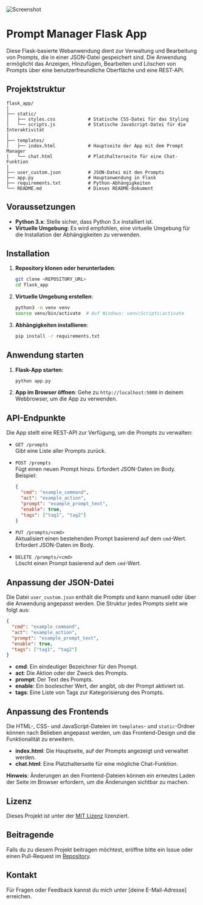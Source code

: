 ![Screenshot](https://github.com/einfachalexgpt/EinfachPromptAPP/blob/main/Screenshot%202024-09-10%20180606.png)


# Prompt Manager Flask App

Diese Flask-basierte Webanwendung dient zur Verwaltung und Bearbeitung von Prompts, die in einer JSON-Datei gespeichert sind. Die Anwendung ermöglicht das Anzeigen, Hinzufügen, Bearbeiten und Löschen von Prompts über eine benutzerfreundliche Oberfläche und eine REST-API.

## Projektstruktur

```
flask_app/
│
├── static/
│   ├── styles.css            # Statische CSS-Datei für das Styling
│   └── scripts.js            # Statische JavaScript-Datei für die Interaktivität
│
├── templates/
│   ├── index.html            # Hauptseite der App mit dem Prompt Manager
│   └── chat.html             # Platzhalterseite für eine Chat-Funktion
│
├── user_custom.json          # JSON-Datei mit den Prompts
├── app.py                    # Hauptanwendung in Flask
├── requirements.txt          # Python-Abhängigkeiten
└── README.md                 # Dieses README-Dokument
```

## Voraussetzungen

- **Python 3.x**: Stelle sicher, dass Python 3.x installiert ist.
- **Virtuelle Umgebung**: Es wird empfohlen, eine virtuelle Umgebung für die Installation der Abhängigkeiten zu verwenden.

## Installation

1. **Repository klonen oder herunterladen**:
   ```bash
   git clone <REPOSITORY_URL>
   cd flask_app
   ```

2. **Virtuelle Umgebung erstellen**:
   ```bash
   python3 -m venv venv
   source venv/bin/activate  # Auf Windows: venv\Scripts\activate
   ```

3. **Abhängigkeiten installieren**:
   ```bash
   pip install -r requirements.txt
   ```

## Anwendung starten

1. **Flask-App starten**:
   ```bash
   python app.py
   ```

2. **App im Browser öffnen**:
   Gehe zu `http://localhost:5000` in deinem Webbrowser, um die App zu verwenden.

## API-Endpunkte

Die App stellt eine REST-API zur Verfügung, um die Prompts zu verwalten:

- `GET /prompts`  
  Gibt eine Liste aller Prompts zurück.

- `POST /prompts`  
  Fügt einen neuen Prompt hinzu. Erfordert JSON-Daten im Body. Beispiel:
  ```json
  {
    "cmd": "example_command",
    "act": "example_action",
    "prompt": "example_prompt_text",
    "enable": true,
    "tags": ["tag1", "tag2"]
  }
  ```

- `PUT /prompts/<cmd>`  
  Aktualisiert einen bestehenden Prompt basierend auf dem `cmd`-Wert. Erfordert JSON-Daten im Body.

- `DELETE /prompts/<cmd>`  
  Löscht einen Prompt basierend auf dem `cmd`-Wert.

## Anpassung der JSON-Datei

Die Datei `user_custom.json` enthält die Prompts und kann manuell oder über die Anwendung angepasst werden. Die Struktur jedes Prompts sieht wie folgt aus:

```json
{
  "cmd": "example_command",
  "act": "example_action",
  "prompt": "example_prompt_text",
  "enable": true,
  "tags": ["tag1", "tag2"]
}
```

- **cmd**: Ein eindeutiger Bezeichner für den Prompt.
- **act**: Die Aktion oder der Zweck des Prompts.
- **prompt**: Der Text des Prompts.
- **enable**: Ein boolescher Wert, der angibt, ob der Prompt aktiviert ist.
- **tags**: Eine Liste von Tags zur Kategorisierung des Prompts.

## Anpassung des Frontends

Die HTML-, CSS- und JavaScript-Dateien im `templates`- und `static`-Ordner können nach Belieben angepasst werden, um das Frontend-Design und die Funktionalität zu erweitern. 

- **index.html**: Die Hauptseite, auf der Prompts angezeigt und verwaltet werden.
- **chat.html**: Eine Platzhalterseite für eine mögliche Chat-Funktion.

**Hinweis**: Änderungen an den Frontend-Dateien können ein erneutes Laden der Seite im Browser erfordern, um die Änderungen sichtbar zu machen.

## Lizenz

Dieses Projekt ist unter der [MIT Lizenz](LICENSE) lizenziert.

## Beitragende

Falls du zu diesem Projekt beitragen möchtest, eröffne bitte ein Issue oder einen Pull-Request im [Repository](<REPOSITORY_URL>).

## Kontakt

Für Fragen oder Feedback kannst du mich unter [deine E-Mail-Adresse] erreichen.

```

